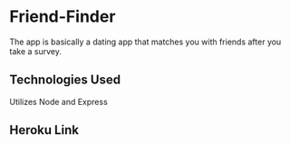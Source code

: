 # Friend-Finder

The app is basically a dating app that matches you with friends after you take a survey. 

## Technologies Used

Utilizes Node and Express

## Heroku Link




